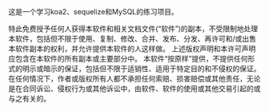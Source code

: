 这是一个学习koa2、sequelize和MySQL的练习项目。

特此免费授予任何人获得本软件和相关文档文件(“软件”)的副本，不受限制地处理本软件，包括但不限于使用、复制、修改、合并、发布、分发、再许可和/或出售本软件副本的权利，并允许提供本软件的人这样做。
上述版权声明和本许可声明应包含在本软件的所有副本或主要部分中。
本软件“按原样”提供，不提供任何形式的明示或暗示的保证，包括但不限于适销性、适用于特定目的和不侵权的保证。
在任何情况下，作者或版权所有人都不承担任何索赔、损害赔偿或其他责任，无论是在合同诉讼、侵权行为或其他诉讼中，由软件、软件的使用或其他交易引起的或与之有关的。